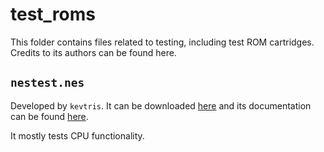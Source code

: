 # test_roms

This folder contains files related to testing, including test ROM cartridges. Credits to its authors can be found here.

## `nestest.nes`

Developed by `kevtris`. It can be downloaded [here](http://nickmass.com/images/nestest.nes) and its documentation can be found [here](https://www.qmtpro.com/~nes/misc/nestest.txt).

It mostly tests CPU functionality.
